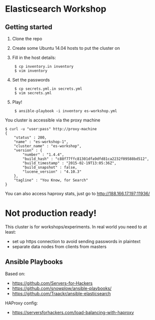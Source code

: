 Elasticsearch Workshop
======================

Getting started
---------------

1. Clone the repo
2. Create some Ubuntu 14.04 hosts to put the cluster on
3. Fill in the host details:

        $ cp inventory.in inventory
        $ vim inventory

4. Set the passwords

        $ cp secrets.yml.in secrets.yml
        $ vim secrets.yml

5. Play!

        $ ansible-playbook -i inventory es-workshop.yml

You cluster is accessible via the proxy machine

    $ curl -u "user:pass" http://proxy-machine
    {
        "status" : 200,
        "name" : "es-workshop-1",
        "cluster_name" : "es-workshop",
        "version" : {
            "number" : "1.4.4",
            "build_hash" : "c88f77ffc81301dfa9dfd81ca2232f09588bd512",
            "build_timestamp" : "2015-02-19T13:05:36Z",
            "build_snapshot" : false,
            "lucene_version" : "4.10.3"
        },
        "tagline" : "You Know, for Search"
    }


You can also access haproxy stats, just go to http://188.166.17.197:11936/

# Not production ready!

This cluster is for workshops/experiments. In real world you need to at least:

* set up https connection to avoid sending passwords in plaintext
* separate data nodes from clients from masters

Ansible Playbooks
-----------------

Based on:
- https://github.com/Servers-for-Hackers
- https://github.com/snowplow/ansible-playbooks/
- https://github.com/Traackr/ansible-elasticsearch

HAProxy config:
- https://serversforhackers.com/load-balancing-with-haproxy